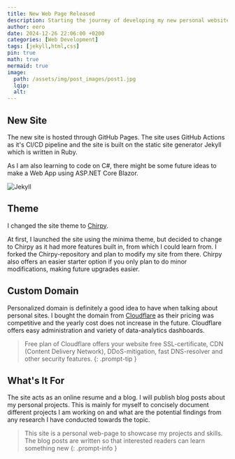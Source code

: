 ```yaml
---
title: New Web Page Released
description: Starting the journey of developing my new personal website (again)
author: eero
date: 2024-12-26 22:06:00 +0200
categories: [Web Development]
tags: [jekyll,html,css]
pin: true
math: true
mermaid: true
image:
  path: /assets/img/post_images/post1.jpg
  lqip: 
  alt: 
---
```

## New Site
The new site is hosted through GitHub Pages. The site uses GitHub Actions as it's CI/CD pipeline and the site is built on the static site generator Jekyll which is written in Ruby.

As I am also learning to code on C#, there might be some future ideas to make a Web App using ASP.NET Core Blazor.

![Jekyll](https://upload.wikimedia.org/wikipedia/commons/4/42/Jekyll_%28software%29_Logo.png)

## Theme
I changed the site theme to [Chirpy](https://github.com/cotes2020/jekyll-theme-chirpy).

At first, I launched the site using the minima theme, but decided to change to Chirpy as it had more features built in, from which I could learn from. I forked the Chirpy-repository and plan to modify my site from there. Chirpy also offers an easier starter option if you only plan to do minor modifications, making future upgrades easier.


## Custom Domain
Personalized domain is definitely a good idea to have when talking about personal sites. I bought the domain from [Cloudflare](https://www.cloudflare.com/products/registrar/) as their pricing was competitive and the yearly cost does not increase in the future. Cloudflare offers easy administration and variety of data-analytics dashboards. 

>Free plan of Cloudflare offers your website free SSL-certificate, CDN (Content Delivery Network), DDoS-mitigation, fast DNS-resolver and other security features.
{: .prompt-tip }

## What's It For
The site acts as an online resume and a blog. I will publish blog posts about my personal projects. This is mainly for myself to concisely document different projects I am working on and  what are the potential findings from any research I have conducted towards the topic.

> This site is a personal web-page to showcase my projects and skills. The blog posts are written so that interested readers can learn something new
{: .prompt-info }
